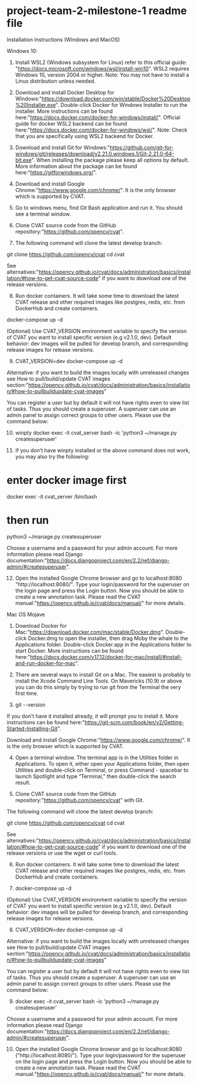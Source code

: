 # project-team-2-milestone-1 readme file
Installation Instructions (Windows and MacOS)

Windows 10:

1) Install WSL2 (Windows subsystem for Linux) refer to this official guide: "https://docs.microsoft.com/windows/wsl/install-win10". WSL2 requires Windows 10, version 2004 or higher. Note: You may not have to install a Linux distribution unless needed.

2) Download and install Docker Desktop for Windows:"https://download.docker.com/win/stable/Docker%20Desktop%20Installer.exe". Double-click Docker for Windows Installer to run the installer. More instructions can be found here:"https://docs.docker.com/docker-for-windows/install/". Official guide for docker WSL2 backend can be found here:"https://docs.docker.com/docker-for-windows/wsl/". Note: Check that you are specifically using WSL2 backend for Docker.

3) Download and install Git for Windows:"https://github.com/git-for-windows/git/releases/download/v2.21.0.windows.1/Git-2.21.0-64-bit.exe". When installing the package please keep all options by default. More information about the package can be found here:"https://gitforwindows.org/".

4) Download and install Google Chrome:"https://www.google.com/chrome/". It is the only browser which is supported by CVAT.

5) Go to windows menu, find Git Bash application and run it. You should see a terminal window.

6) Clone CVAT source code from the GitHub repository:"https://github.com/opencv/cvat".

7) The following command will clone the latest develop branch:

git clone https://github.com/opencv/cvat
cd cvat

See alternatives:"https://opencv.github.io/cvat/docs/administration/basics/installation/#how-to-get-cvat-source-code" if you want to download one of the release versions.

8) Run docker containers. It will take some time to download the latest CVAT release and other required images like postgres, redis, etc. from DockerHub and create containers.

docker-compose up -d

(Optional) Use CVAT_VERSION environment variable to specify the version of CVAT you want to install specific version (e.g v2.1.0, dev). Default behavior: dev images will be pulled for develop branch, and corresponding release images for release versions.

9) CVAT_VERSION=dev docker-compose up -d

Alternative: if you want to build the images locally with unreleased changes see How to pull/build/update CVAT images section:"https://opencv.github.io/cvat/docs/administration/basics/installation/#how-to-pullbuildupdate-cvat-images"

You can register a user but by default it will not have rights even to view list of tasks. Thus you should create a superuser. A superuser can use an admin panel to assign correct groups to other users. Please use the command below:

10) winpty docker exec -it cvat_server bash -ic 'python3 ~/manage.py createsuperuser'

11) If you don’t have winpty installed or the above command does not work, you may also try the following:

# enter docker image first
docker exec -it cvat_server /bin/bash
# then run
python3 ~/manage.py createsuperuser

Choose a username and a password for your admin account. For more information please read Django documentation:"https://docs.djangoproject.com/en/2.2/ref/django-admin/#createsuperuser".

12) Open the installed Google Chrome browser and go to localhost:8080 "http://localhost:8080/". Type your login/password for the superuser on the login page and press the Login button. Now you should be able to create a new annotation task. Please read the CVAT manual:"https://opencv.github.io/cvat/docs/manual/" for more details.


Mac OS Mojave

1) Download Docker for Mac:"https://download.docker.com/mac/stable/Docker.dmg". Double-click Docker.dmg to open the installer, then drag Moby the whale to the Applications folder. Double-click Docker.app in the Applications folder to start Docker. More instructions can be found here:"https://docs.docker.com/v17.12/docker-for-mac/install/#install-and-run-docker-for-mac".

2) There are several ways to install Git on a Mac. The easiest is probably to install the Xcode Command Line Tools. On Mavericks (10.9) or above you can do this simply by trying to run git from the Terminal the very first time.

3) git --version

If you don’t have it installed already, it will prompt you to install it. More instructions can be found here:"https://git-scm.com/book/en/v2/Getting-Started-Installing-Git".

Download and install Google Chrome:"https://www.google.com/chrome/". It is the only browser which is supported by CVAT.

4) Open a terminal window. The terminal app is in the Utilities folder in Applications. To open it, either open your Applications folder, then open Utilities and double-click on Terminal, or press Command - spacebar to launch Spotlight and type “Terminal,” then double-click the search result.

5) Clone CVAT source code from the GitHub repository:"https://github.com/opencv/cvat" with Git.

The following command will clone the latest develop branch:

git clone https://github.com/opencv/cvat
cd cvat

See alternatives:"https://opencv.github.io/cvat/docs/administration/basics/installation/#how-to-get-cvat-source-code" if you want to download one of the release versions or use the wget or curl tools.

6) Run docker containers. It will take some time to download the latest CVAT release and other required images like postgres, redis, etc. from DockerHub and create containers.

7) docker-compose up -d

(Optional) Use CVAT_VERSION environment variable to specify the version of CVAT you want to install specific version (e.g v2.1.0, dev). Default behavior: dev images will be pulled for develop branch, and corresponding release images for release versions.

8) CVAT_VERSION=dev docker-compose up -d

Alternative: if you want to build the images locally with unreleased changes see How to pull/build/update CVAT images section:"https://opencv.github.io/cvat/docs/administration/basics/installation/#how-to-pullbuildupdate-cvat-images"

You can register a user but by default it will not have rights even to view list of tasks. Thus you should create a superuser. A superuser can use an admin panel to assign correct groups to other users. Please use the command below:

9) docker exec -it cvat_server bash -ic 'python3 ~/manage.py createsuperuser'

Choose a username and a password for your admin account. For more information please read Django documentation:"https://docs.djangoproject.com/en/2.2/ref/django-admin/#createsuperuser".

10) Open the installed Google Chrome browser and go to localhost:8080 ("http://localhost:8080/"). Type your login/password for the superuser on the login page and press the Login button. Now you should be able to create a new annotation task. Please read the CVAT manual:"https://opencv.github.io/cvat/docs/manual/" for more details.

